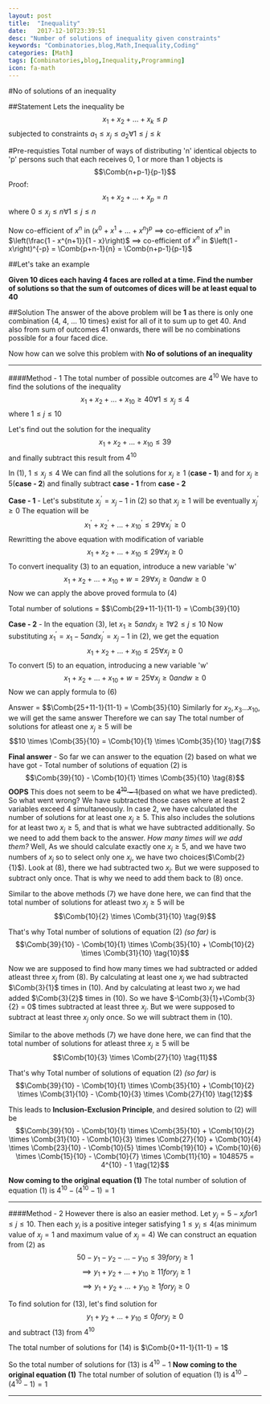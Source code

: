 ```yaml
---
layout: post
title:  "Inequality"
date:   2017-12-10T23:39:51
desc: "Number of solutions of inequality given constraints"
keywords: "Combinatories,blog,Math,Inequality,Coding"
categories: [Math]
tags: [Combinatories,blog,Inequality,Programming]
icon: fa-math
---
```


#No of solutions of an inequality

##Statement
Lets the inequality be $$x_1 + x_2 + \dots + x_k \le p$$ subjected to constraints $a_1 \le x_j \le a_2 \forall 1 \le j \le k$

#Pre-requisties
Total number of ways of distributing 'n' identical objects to 'p' persons such that each receives 0, 1 or more than 1 objects is$$\Comb{n+p-1}{p-1}$$
Proof:
$$x_1 + x_2 + \dots + x_p = n$$
where $0 \le x_j \le n \forall 1 \le j \le n$

Now co-efficient of $x^n$ in $\left(x^0 + x^1 + \dots + x^n\right)^p$
$\implies$ co-efficient of $x^n$ in $\left(\frac{1 - x^{n+1}}{1 - x}\right)$
$\implies$ co-efficient of $x^n$ in $\left(1 - x\right)^{-p} = \Comb{p+n-1}{n} = \Comb{n+p-1}{p-1}$

##Let's take an example

**Given 10 dices each having 4 faces are rolled at a time. Find the number of solutions so that the sum of outcomes of dices will be at least equal to 40**

##Solution
The answer of the above problem will be **1** as there is only one combination {4, 4, ... 10 times} exist for all of it to sum up to get 40. And 
also from sum of outcomes 41 onwards, there will be no combinations possible for a four faced dice.

Now how can we solve this problem with **No of solutions of an inequality**

---

####Method - 1
The total number of possible outcomes are $4^{10}$
We have to find the solutions of the inequality $$x_1 + x_2 + \dots + x_10 \ge 40  \forall 1 \le x_j \le 4 \tag{1}$$ where $1 \le j \le 10$

Let's find out the solution for the inequality $$x_1 + x_2 + \dots + x_10 \le 39 \tag{2}$$ and finally subtract this result from $4^{10}$

In (1), $1 \le x_j \le 4$
We can find all the solutions for $x_j \ge 1$ (**case - 1**) and for $x_j \ge 5$(**case - 2**) and finally subtract **case - 1** from **case - 2**

__Case - 1__ -
Let's substitute $x_j^{'} = x_j - 1$ in (2) so that $x_j \ge 1$ will be eventually $x_j^{'} \ge 0$
The equation will be $$x_1^{'} + x_2^{'} + \dots + x_10^{'} \le 29 \forall x_j^{'} \ge 0$$
Rewritting the above equation with modification of variable $$x_1 + x_2 + \dots + x_10 \le 29 \forall x_j \ge 0 \tag{3}$$
To convert inequality (3) to an equation, introduce a new variable 'w'
$$x_1 + x_2 + \dots + x_10 + w = 29 \forall x_j \ge 0 and w \ge 0 \tag{4}$$
Now we can apply the above proved formula to (4)

Total number of solutions = $$\Comb{29+11-1}{11-1} = \Comb{39}{10}

__Case - 2__ -
In the equation (3), let $x_1 \ge 5 and x_j \ge 1 \forall 2 \le j \le 10$
Now substituting $x_1^{'} = x_1 - 5 and x_j^{'} = x_j - 1$ in (2), we get the equation
$$x_1 + x_2 + \dots + x_10 \le 25 \forall x_j \ge 0 \tag{5}$$
To convert (5) to an equation, introducing a new variable 'w'
$$x_1 + x_2 + \dots + x_10 + w = 25 \forall x_j \ge 0 and w \ge 0 \tag{6}$$
Now we can apply formula to (6)

Answer = $$\Comb{25+11-1}{11-1} = \Comb{35}{10}
Similarly for $x_2, x_3 \dots x_10$, we will get the same answer
Therefore we can say
The total number of solutions for atleast one $x_j \ge 5$ will be $$10 \times \Comb{35}{10} = \Comb{10}{1} \times \Comb{35}{10} \tag{7}$$

__Final answer__ -
So far we can answer to the equation (2) based on what we have got -
Total number of solutions of equation (2) is $$\Comb{39}{10} - \Comb{10}{1} \times \Comb{35}{10} \tag{8}$$
**OOPS** This does not seem to be ~~$4^{10} - 1$~~(based on what we have predicted). So what went wrong?
We have subtracted those cases where at least 2 variables exceed 4 simultaneously. In case 2, we have calculated the number of solutions for at 
least one $x_j \ge 5$. This also includes the solutions for at least two $x_j \ge 5$, and that is what we have subtracted additionally. So we need 
to add them back to the answer. _How many times will we add them?_ Well, As we should calculate exactly one $x_j \ge 5$, and we have two numbers of
 $x_j$ so to select only one $x_j$, we have two choices($\Comb{2}{1}$). Look at (8), there we had subtracted two $x_j$. But we were supposed to 
subtract only once. That is why we need to add them back to (8) once.

Similar to the above methods (7) we have done here, we can find that the total number of solutions for atleast two $x_j \ge 5$ will be 
$$\Comb{10}{2} \times \Comb{31}{10} \tag{9}$$

That's why Total number of solutions of equation (2) _(so far)_ is 
$$\Comb{39}{10} - \Comb{10}{1} \times \Comb{35}{10} + \Comb{10}{2} \times \Comb{31}{10} \tag{10}$$

Now we are supposed to find how many times we had subtracted or added atleast three $x_j$ from (8). By calculating at least one $x_j$ we had
 subtracted $\Comb{3}{1}$ times in (10). And by calculating at least two $x_j$ we had added $\Comb{3}{2}$ times in (10). So we have 
 $-\Comb{3}{1}+\Comb{3}{2} = 0$ times subtracted at least three $x_j$. But we were supposed to subtract at least three $x_j$ only once. So we will 
 subtract them in (10).
 
 Similar to the above methods (7) we have done here, we can find that the total number of solutions for atleast three $x_j \ge 5$ will be 
$$\Comb{10}{3} \times \Comb{27}{10} \tag{11}$$

That's why Total number of solutions of equation (2) _(so far)_ is 
$$\Comb{39}{10} - \Comb{10}{1} \times \Comb{35}{10} + \Comb{10}{2} \times \Comb{31}{10} - \Comb{10}{3} \times \Comb{27}{10} \tag{12}$$

This leads to **Inclusion-Exclusion Principle**, and desired solution to (2) will be
$$\Comb{39}{10} - \Comb{10}{1} \times \Comb{35}{10} + \Comb{10}{2} \times \Comb{31}{10} - \Comb{10}{3} \times \Comb{27}{10} + \Comb{10}{4} \times \Comb{23}{10} - \Comb{10}{5} \times \Comb{19}{10} + \Comb{10}{6} \times \Comb{15}{10} - \Comb{10}{7} \times \Comb{11}{10} = 1048575 = 4^{10} - 1 \tag{12}$$

**Now coming to the original equation (1)**
The total number of solution of equation (1) is $4^{10} - \left(4^{10} - 1\right) = 1$

---

####Method - 2
However there is also an easier method.
Let $y_j = 5 - x_j for 1 \le j \le 10$. Then each $y_i$ is a positive integer satisfying $1 \le y_i \le 4$(as minimum value of $x_j = 1$ and
 maximum value of $x_j = 4$)
We can construct an equation from (2) as $$50 - y_1 - y_2 - \dots - y_10 \le 39 for y_j \ge 1$$
$$\implies y_1 + y_2 + \dots + y_10 \ge 11 for y_j \ge 1$$
$$\implies y_1 + y_2 + \dots + y_10 \ge 1 for y_j \ge 0 \tag{13}$$

To find solution for (13), let's find solution for $$y_1 + y_2 + \dots + y_10 \le 0 for y_j \ge 0 \tag{14}$$ and subtract (13) from $4^{10}$

The total number of solutions for (14) is $\Comb{0+11-1}{11-1} = 1$

So the total number of solutions for (13) is $4^{10} - 1$
**Now coming to the original equation (1)**
The total number of solution of equation (1) is $4^{10} - \left(4^{10} - 1\right) = 1$

---
